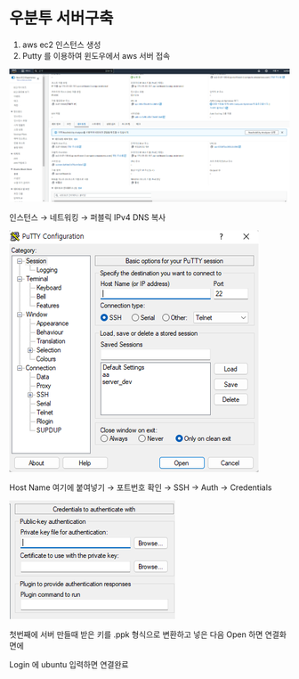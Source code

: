 # 우분투 서버구축

1. aws ec2 인스턴스 생성
2. Putty 를 이용하여 윈도우에서 aws 서버 접속

![image-20230120130642041](%EC%9A%B0%EB%B6%84%ED%88%AC%EC%84%9C%EB%B2%84%EA%B5%AC%EC%B6%95.assets/image-20230120130642041-16741876038581.png)

인스턴스 → 네트워킹 → 퍼블릭 IPv4 DNS 복사



![image-20230120130742831](%EC%9A%B0%EB%B6%84%ED%88%AC%EC%84%9C%EB%B2%84%EA%B5%AC%EC%B6%95.assets/image-20230120130742831-16741876645183.png)

Host Name 여기에 붙여넣기 → 포트번호 확인 →  SSH →  Auth →  Credentials

![image-20230120130933792](%EC%9A%B0%EB%B6%84%ED%88%AC%EC%84%9C%EB%B2%84%EA%B5%AC%EC%B6%95.assets/image-20230120130933792.png)

첫번째에 서버 만들때 받은 키를 .ppk 형식으로 변환하고 넣은 다음 Open 하면 연결화면에

Login 에 ubuntu 입력하면 연결완료 